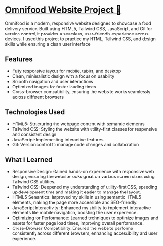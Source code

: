 # [Omnifood Website Project 🚀](https://fondril.github.io/omnifood/)

Omnifood is a modern, responsive website designed to showcase a food delivery service. Built using HTML5, Tailwind CSS, JavaScript, and Git for version control, it provides a seamless, user-friendly experience across devices. I used this project to practice my HTML, Tailwind CSS, and design skills while ensuring a clean user interface.

## Features

- Fully responsive layout for mobile, tablet, and desktop
- Clean, minimalistic design with a focus on usability
- Smooth navigation and user interactions
- Optimized images for faster loading times
- Cross-browser compatibility, ensuring the website works seamlessly across different browsers

## Technologies Used

- HTML5: Structuring the webpage content with semantic elements
- Tailwind CSS: Styling the website with utility-first classes for responsive and consistent design
- JavaScript: Implementing interactive features
- Git: Version control to manage code changes and collaboration

## What I Learned

- Responsive Design: Gained hands-on experience with responsive web design, ensuring the website looks great on various screen sizes using Tailwind CSS utilities.
- Tailwind CSS: Deepened my understanding of utility-first CSS, speeding up development time and making it easier to manage the layout.
- HTML5 Semantics: Improved my skills in using semantic HTML5 elements, making the page more accessible and SEO-friendly.
- JavaScript Interactivity: Enhanced my ability to implement interactive elements like mobile navigation, boosting the user experience.
- Optimizing for Performance: Learned techniques to optimize images and assets for faster page load times, improving overall performance.
- Cross-Browser Compatibility: Ensured the website performs consistently across different browsers, enhancing accessibility and user experience.
